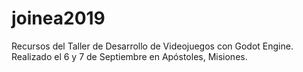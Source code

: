 # joinea2019
Recursos del Taller de Desarrollo de Videojuegos con Godot Engine. Realizado el 6 y 7 de Septiembre en Apóstoles, Misiones.
